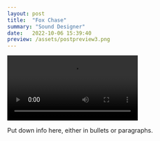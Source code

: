 ```yaml
---
layout: post
title:  "Fox Chase"
summary: "Sound Designer"
date:   2022-10-06 15:39:40
preview: /assets/postpreview3.png
---
```


![Video 3](/assets/video3.mp4)

Put down info here, either in bullets or paragraphs.